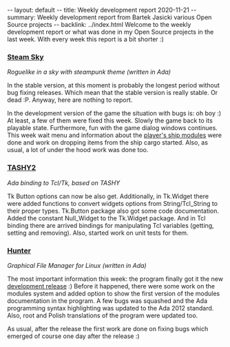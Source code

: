 -- layout: default
-- title: Weekly development report 2020-11-21
-- summary: Weekly development report from Bartek Jasicki various Open Source projects
-- backlink: ../index.html
Welcome to the weekly development report or what was done in my Open Source
projects in the last week. With every week this report is a bit shorter :)

### [Steam Sky](https://thindil.itch.io/steam-sky)

*Roguelike in a sky with steampunk theme (written in Ada)*

In the stable version, at this moment is probably the longest period without
bug fixing releases. Which mean that the stable version is really stable. Or
dead :P. Anyway, here are nothing to report.

In the development version of the game the situation with bugs is: oh boy :)
At least, a few of them were fixed this week. Slowly the game back to its
playable state. Furthermore, fun with the game dialog windows continues. This
week wait menu and information about the [player's ship modules](https://imgur.com/YVYKulX)
were done and work on dropping items from the ship cargo started. Also, as
usual, a lot of under the hood work was done too.

### [TASHY2](https://github.com/thindil/tashy2)

*Ada binding to Tcl/Tk, based on TASHY*

Tk Button options can now be also get. Additionally, in Tk.Widget there were
added functions to convert widgets options from String/Tcl_String to their
proper types. Tk.Button package also got some code documentation. Added the
constant Null_Widget to the Tk.Widget package. And in Tcl binding there are
arrived bindings for manipulating Tcl variables (getting, setting and
removing). Also, started work on unit tests for them.

### [Hunter](https://github.com/thindil/hunter)

*Graphical File Manager for Linux (written in Ada)*

The most important information this week: the program finally got it the new
[development release](https://github.com/thindil/hunter/releases/tag/1.5) :)
Before it happened, there were some work on the modules system and added
option to show the first version of the modules documentation in the program.
A few bugs was squashed and the Ada programming syntax highlighting was
updated to the Ada 2012 standard. Also, root and Polish translations of the
program were updated too.

As usual, after the release the first work are done on fixing bugs which
emerged of course one day after the release :)
